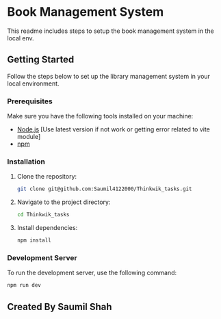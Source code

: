 # Book Management System

This readme includes steps to setup the book management system in the local env.

## Getting Started

Follow the steps below to set up the library management system in your local environment.

### Prerequisites

Make sure you have the following tools installed on your machine:

- [Node.js](https://nodejs.org/) [Use latest version if not work or getting error related to vite module]
- [npm](https://www.npmjs.com/)

### Installation

1. Clone the repository:

    ```bash
    git clone git@github.com:Saumil4122000/Thinkwik_tasks.git
    ```

2. Navigate to the project directory:

    ```bash
    cd Thinkwik_tasks
    ```

3. Install dependencies:

    ```bash
    npm install
    ```

### Development Server

To run the development server, use the following command:

```bash
npm run dev
```

## Created By Saumil Shah